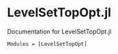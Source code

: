 # LevelSetTopOpt.jl

Documentation for LevelSetTopOpt.jl
```@autodocs
Modules = [LevelSetTopOpt]
```